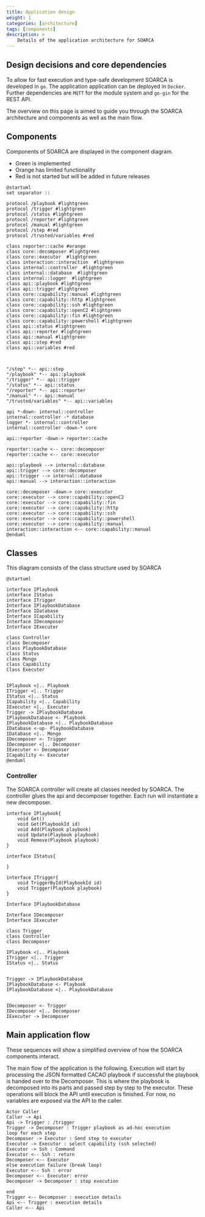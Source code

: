 ```yaml
---
title: Application design
weight: 1
categories: [architecture]
tags: [components]
description: >
    Details of the application architecture for SOARCA
---
```


##  Design decisions and core dependencies
To allow for fast execution and type-safe development SOARCA is developed in `go`. The application application can be deployed in `Docker`. Further dependencies are `MQTT` for the module system and `go-gin` for the REST API.


The overview on this page is aimed to guide you through the SOARCA architecture and components as well as the main flow. 

## Components

Components of SOARCA are displayed in the component diagram. 
- Green is implemented 
- Orange has limited functionality
- Red is not started but will be added in future releases

```plantuml
@startuml
set separator ::

protocol /playbook #lightgreen
protocol /trigger #lightgreen
protocol /status #lightgreen
protocol /reporter #lightgreen
protocol /manual #lightgreen
protocol /step #red
protocol /trusted/variables #red

class reporter::cache #orange
class core::decomposer #lightgreen
class core::executor  #lightgreen
class interaction::interaction  #lightgreen
class internal::controller  #lightgreen
class internal::database  #lightgreen
class internal::logger  #lightgreen
class api::playbook #lightgreen
class api::trigger #lightgreen
class core::capability::manual #lightgreen
class core::capability::http #lightgreen
class core::capability::ssh #lightgreen
class core::capability::openC2 #lightgreen
class core::capability::fin #lightgreen
class core::capability::powershell #lightgreen
class api::status #lightgreen
class api::reporter #lightgreen
class api::manual #lightgreen
class api::step #red
class api::variables #red



"/step" *-- api::step 
"/playbook" *-- api::playbook
"/trigger" *-- api::trigger
"/status" *-- api::status
"/reporter" *-- api::reporter
"/manual" *-- api::manual
"/trusted/variables" *-- api::variables

api *-down- internal::controller
internal::controller -* database
logger *- internal::controller
internal::controller -down-* core

api::reporter -down-> reporter::cache

reporter::cache <-- core::decomposer
reporter::cache <-- core::executor

api::playbook --> internal::database
api::trigger --> core::decomposer
api::trigger --> internal::database
api::manual --> interaction::interaction

core::decomposer -down-> core::executor
core::executor --> core::capability::openC2
core::executor --> core::capability::fin
core::executor --> core::capability::http
core::executor --> core::capability::ssh
core::executor --> core::capability::powershell
core::executor --> core::capability::manual
interaction::interaction <-- core::capability::manual
@enduml
```

## Classes

This diagram consists of the class structure used by SOARCA

```plantuml
@startuml

interface IPlaybook
interface IStatus
interface ITrigger
Interface IPlaybookDatabase
Interface IDatabase
Interface ICapability
Interface IDecomposer
Interface IExecuter

class Controller
class Decomposer
class PlaybookDatabase
class Status
class Mongo
class Capability
Class Executer


IPlaybook <|.. Playbook
ITrigger <|.. Trigger
IStatus <|.. Status
ICapability <|.. Capability
IExecuter <|.. Executer
Trigger -> IPlaybookDatabase
IPlaybookDatabase <- Playbook
IPlaybookDatabase <|.. PlaybookDatabase
IDatabase <-up- PlaybookDatabase
IDatabase <|.. Mongo
IDecomposer <- Trigger
IDecomposer <|.. Decomposer
IExecuter <- Decomposer
ICapability <- Executer
@enduml
```

### Controller
The SOARCA controller will create all classes needed by SOARCA. The controller glues the api and decomposer together. Each run will instantiate a new decomposer. 

```plantuml
interface IPlaybook{
    void Get()
    void Get(PlaybookId id)
    void Add(Playbook playbook)
    void Update(Playbook playbook)
    void Remove(Playbook playbook)
}

interface IStatus{

}

interface ITrigger{
    void TriggerById(PlaybookId id)
    void Trigger(Playbook playbook)
}

Interface IPlaybookDatabase

Interface IDecomposer
Interface IExecuter

class Trigger
class Controller
class Decomposer

IPlaybook <|.. Playbook
ITrigger <|.. Trigger
IStatus <|.. Status


Trigger -> IPlaybookDatabase
IPlaybookDatabase <- Playbook
IPlaybookDatabase <|.. PlaybookDatabase


IDecomposer <- Trigger
IDecomposer <|.. Decomposer
IExecuter -> Decomposer

```



## Main application flow
These sequences will show a simplified overview of how the SOARCA components interact.

The main flow of the application is the following. Execution will start by processing the JSON formatted CACAO playbook if successful the playbook is handed over to the Decomposer. This is where the playbook is decomposed into its parts and passed step by step to the executor. These operations will block the API until execution is finished. For now, no variables are exposed via the API to the caller.

```plantuml
Actor Caller
Caller -> Api
Api -> Trigger : /trigger
Trigger -> Decomposer : Trigger playbook as ad-hoc execution
loop for each step 
Decomposer -> Executor : Send step to executor
Executor -> Executor : select capability (ssh selected)
Executor -> Ssh : Command
Executor <-- Ssh : return
Decomposer <-- Executor
else execution failure (break loop)
Executor <-- Ssh : error
Decomposer <-- Executor: error
Decomposer -> Decomposer : stop execution

end 
Trigger <-- Decomposer : execution details
Api <-- Trigger : execution details
Caller <-- Api
```